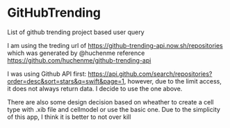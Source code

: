 # GitHubTrending
List of github trending project based user query

I am using the treding url of https://github-trending-api.now.sh/repositories which was generated by @huchenme reference https://github.com/huchenme/github-trending-api

I was using Github API first: https://api.github.com/search/repositories?order=desc&sort=stars&q=swift&page=1, however, due to the limit access, it does not always return data. I decide to use the one above.

There are also some design decision based on wheather to create a cell type with .xib file and cellmodel or use the basic one. Due to the simplicity of this app, I think it is better to not over kill

